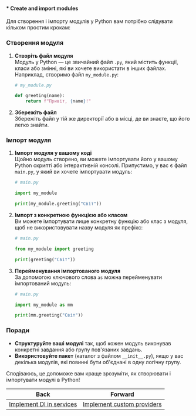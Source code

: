 #### * Create and import modules

Для створення і імпорту модулів у Python вам потрібно слідувати кільком простим крокам:

### Створення модуля

1. **Створіть файл модуля**  
   Модуль у Python — це звичайний файл `.py`, який містить функції, класи або змінні, які ви хочете використати в інших файлах. Наприклад, створимо файл `my_module.py`:

   ```python
   # my_module.py

   def greeting(name):
       return f"Привіт, {name}!"
   ```

2. **Збережіть файл**  
   Збережіть файл у тій же директорії або в місці, де ви знаєте, що його легко знайти.

### Імпорт модуля

1. **Імпорт модуля у вашому коді**  
   Щойно модуль створено, ви можете імпортувати його у вашому Python скрипті або інтерактивній консолі. Припустимо, у вас є файл `main.py`, у який ви хочете імпортувати модуль:

   ```python
   # main.py

   import my_module

   print(my_module.greeting("Світ"))
   ```

2. **Імпорт з конкретною функцією або класом**  
   Ви можете імпортувати лише конкретну функцію або клас з модуля, щоб не використовувати назву модуля як префікс:

   ```python
   # main.py

   from my_module import greeting

   print(greeting("Світ"))
   ```

3. **Перейменування імпортованого модуля**  
   За допомогою ключового слова `as` можна перейменувати імпортований модуль:

   ```python
   # main.py

   import my_module as mm

   print(mm.greeting("Світ"))
   ```

### Поради

- **Структуруйте ваші модулі** так, щоб кожен модуль виконував конкретні завдання або групу пов'язаних завдань.
- **Використовуйте пакет** (каталог з файлом `__init__.py`), якщо у вас декілька модулів, які повинні бути об'єднані в одну логічну групу.

Сподіваюсь, це допоможе вам краще зрозуміти, як створювати і імпортувати модулі в Python!

| Back | Forward |
|---|---|
| [Implement DI in services](/ua/middle/nestjs/implement-dependency-injection-in-services.md)  | [Implement custom providers](/ua/middle/nestjs/implement-custom-providers.md) |